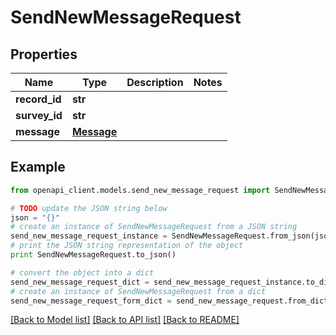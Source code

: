 # SendNewMessageRequest


## Properties
Name | Type | Description | Notes
------------ | ------------- | ------------- | -------------
**record_id** | **str** |  | 
**survey_id** | **str** |  | 
**message** | [**Message**](Message.md) |  | 

## Example

```python
from openapi_client.models.send_new_message_request import SendNewMessageRequest

# TODO update the JSON string below
json = "{}"
# create an instance of SendNewMessageRequest from a JSON string
send_new_message_request_instance = SendNewMessageRequest.from_json(json)
# print the JSON string representation of the object
print SendNewMessageRequest.to_json()

# convert the object into a dict
send_new_message_request_dict = send_new_message_request_instance.to_dict()
# create an instance of SendNewMessageRequest from a dict
send_new_message_request_form_dict = send_new_message_request.from_dict(send_new_message_request_dict)
```
[[Back to Model list]](../README.md#documentation-for-models) [[Back to API list]](../README.md#documentation-for-api-endpoints) [[Back to README]](../README.md)


